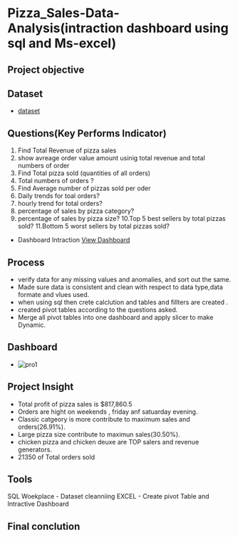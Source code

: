 # Pizza_Sales-Data-Analysis(intraction dashboard using sql and Ms-excel)


## Project objective



## Dataset
- <a href="https://github.com/12ssind/Pro-Data-Analysis-Dashboards/blob/main/1000.xlsx">dataset</a>

## Questions(Key Performs Indicator)

1. Find Total Revenue of pizza sales  
2. show avreage order value amount usinig total revenue and total numbers of order 
3. Find Total pizza sold (quantities of all orders)
4. Total numbers of orders ?
5. Find Average number of pizzas sold per oder
6. Daily trends for toal orders?
7. hourly trend for total orders?
8. percentage of sales by pizza category?
9. percentage of sales by pizza size?
10.Top 5 best sellers by total pizzas sold?
11.Bottom 5 worst sellers by total pizzas sold?
- Dashboard Intraction <a href="https://github.com/12ssind/Pro-Data-Analysis-Dashboards/blob/main/pro1.png"> View Dashboard</a>   

## Process  

- verify data for any missing values and anomalies, and sort out the same.
- Made sure data is consistent and clean with respect to data type,data formate and vlues used.
- when using sql then crete calclution and tables and fillters are created .
- created pivot tables according to the questions asked.
- Merge all pivot tables into one dashboard and apply slicer to make Dynamic.

## Dashboard
- ![pro1](https://github.com/user-attachments/assets/c18e3a37-23f8-4a36-bc8a-e6246ec1b68a)


## Project Insight
* Total profit of pizza sales is $817,860.5
* Orders are hight on weekends , friday anf satuarday evening.
* Classic catgeory is more contribute to maximum sales and orders(26.91%).
* Large pizza size contribute to maximun sales(30.50%).
* chicken pizza and chicken deuxe are TOP salers and revenue generators.
* 21350 of Total orders sold

## Tools 
  SQL Woekplace - Dataset cleanniing
  EXCEL -  Create pivot Table and Intractive Dashboard
 



## Final conclution
